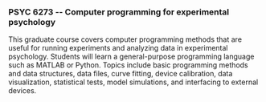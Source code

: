### PSYC 6273 -- Computer programming for experimental psychology

This graduate course covers computer programming methods that are useful for running experiments and analyzing data in experimental psychology. Students will learn a general-purpose programming language such as MATLAB or Python. Topics include basic programming methods and data structures, data files, curve fitting, device calibration, data visualization, statistical tests, model simulations, and interfacing to external devices.
